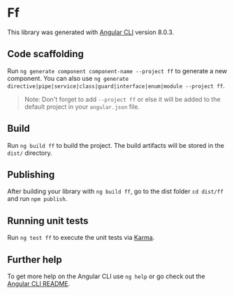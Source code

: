 # Ff

This library was generated with [Angular CLI](https://github.com/angular/angular-cli) version 8.0.3.

## Code scaffolding

Run `ng generate component component-name --project ff` to generate a new component. You can also use `ng generate directive|pipe|service|class|guard|interface|enum|module --project ff`.
> Note: Don't forget to add `--project ff` or else it will be added to the default project in your `angular.json` file. 

## Build

Run `ng build ff` to build the project. The build artifacts will be stored in the `dist/` directory.

## Publishing

After building your library with `ng build ff`, go to the dist folder `cd dist/ff` and run `npm publish`.

## Running unit tests

Run `ng test ff` to execute the unit tests via [Karma](https://karma-runner.github.io).

## Further help

To get more help on the Angular CLI use `ng help` or go check out the [Angular CLI README](https://github.com/angular/angular-cli/blob/master/README.md).

